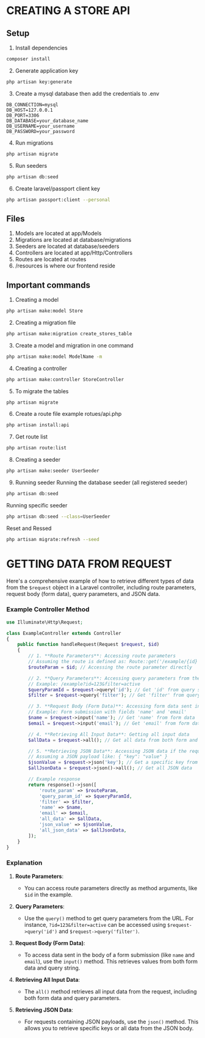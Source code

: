 # CREATING A STORE API

## Setup
1. Install dependencies
```bash
composer install
```

2. Generate application key
```bash
php artisan key:generate
```

3. Create a mysql database then add the credentials to .env
```.env
DB_CONNECTION=mysql
DB_HOST=127.0.0.1
DB_PORT=3306
DB_DATABASE=your_database_name
DB_USERNAME=your_username
DB_PASSWORD=your_password
```

4. Run migrations
```bash
php artisan migrate
```

5. Run seeders
```bash
php artisan db:seed
```

6. Create laravel/passport client key
```bash
php artisan passport:client --personal
```

## Files
1. Models are located at app/Models
2. Migrations are located at database/migrations
3. Seeders are located at database/seeders
4. Controllers are located at app/Http/Controllers
5. Routes are located at routes
6. /resources is where our frontend reside


## Important commands
1. Creating a model
```bash
php artisan make:model Store
``` 

2. Creating a migration file
```bash
php artisan make:migration create_stores_table
```

3. Create a model and migration in one command
```bash
php artisan make:model ModelName -m
```

4. Creating a controller
```bash
php artisan make:controller StoreController
```

5. To migrate the tables
```bash
php artisan migrate
```

6. Create a route file example rotues/api.php
```bash
php artisan install:api
```

7. Get route list
```bash
php artisan route:list
```

8. Creating a seeder
```bash
php artisan make:seeder UserSeeder
```

9. Running seeder
Running the database seeder (all registered seeder)
```bash
php artisan db:seed
```

Running specific seeder
```bash
php artisan db:seed --class=UserSeeder
```

Reset and Ressed
```bash
php artisan migrate:refresh --seed
```

# GETTING DATA FROM REQUEST
Here's a comprehensive example of how to retrieve different types of data from the `$request` object in a Laravel controller, including route parameters, request body (form data), query parameters, and JSON data.

### Example Controller Method

```php
use Illuminate\Http\Request;

class ExampleController extends Controller
{
    public function handleRequest(Request $request, $id)
    {
        // 1. **Route Parameters**: Accessing route parameters
        // Assuming the route is defined as: Route::get('/example/{id}', [ExampleController::class, 'handleRequest']);
        $routeParam = $id; // Accessing the route parameter directly

        // 2. **Query Parameters**: Accessing query parameters from the URL
        // Example: /example?id=123&filter=active
        $queryParamId = $request->query('id'); // Get 'id' from query string
        $filter = $request->query('filter'); // Get 'filter' from query string

        // 3. **Request Body (Form Data)**: Accessing form data sent in the request body
        // Example: Form submission with fields 'name' and 'email'
        $name = $request->input('name'); // Get 'name' from form data
        $email = $request->input('email'); // Get 'email' from form data

        // 4. **Retrieving All Input Data**: Getting all input data
        $allData = $request->all(); // Get all data from both form and query

        // 5. **Retrieving JSON Data**: Accessing JSON data if the request is JSON
        // Assuming a JSON payload like: { "key": "value" }
        $jsonValue = $request->json('key'); // Get a specific key from JSON
        $allJsonData = $request->json()->all(); // Get all JSON data

        // Example response
        return response()->json([
            'route_param' => $routeParam,
            'query_param_id' => $queryParamId,
            'filter' => $filter,
            'name' => $name,
            'email' => $email,
            'all_data' => $allData,
            'json_value' => $jsonValue,
            'all_json_data' => $allJsonData,
        ]);
    }
}
```

### Explanation

1. **Route Parameters**:
   - You can access route parameters directly as method arguments, like `$id` in the example.

2. **Query Parameters**:
   - Use the `query()` method to get query parameters from the URL. For instance, `?id=123&filter=active` can be accessed using `$request->query('id')` and `$request->query('filter')`.

3. **Request Body (Form Data)**:
   - To access data sent in the body of a form submission (like `name` and `email`), use the `input()` method. This retrieves values from both form data and query string.

4. **Retrieving All Input Data**:
   - The `all()` method retrieves all input data from the request, including both form data and query parameters.

5. **Retrieving JSON Data**:
   - For requests containing JSON payloads, use the `json()` method. This allows you to retrieve specific keys or all data from the JSON body.